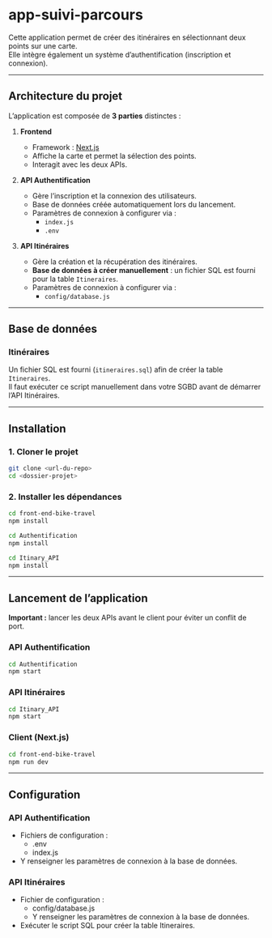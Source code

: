 # app-suivi-parcours

Cette application permet de créer des itinéraires en sélectionnant deux points sur une carte.  
Elle intègre également un système d’authentification (inscription et connexion).

---

## Architecture du projet

L’application est composée de **3 parties** distinctes :

1. **Frontend**  
   - Framework : [Next.js](https://nextjs.org/)  
   - Affiche la carte et permet la sélection des points.  
   - Interagit avec les deux APIs.

2. **API Authentification**  
   - Gère l’inscription et la connexion des utilisateurs.  
   - Base de données créée automatiquement lors du lancement.  
   - Paramètres de connexion à configurer via :  
     - `index.js`  
     - `.env`

3. **API Itinéraires**  
   - Gère la création et la récupération des itinéraires.  
   - **Base de données à créer manuellement** : un fichier SQL est fourni pour la table `Itineraires`.  
   - Paramètres de connexion à configurer via :  
     - `config/database.js`

---

## Base de données

### Itinéraires
Un fichier SQL est fourni (`itineraires.sql`) afin de créer la table `Itineraires`.  
Il faut exécuter ce script manuellement dans votre SGBD avant de démarrer l’API Itinéraires.

---

## Installation

### 1. Cloner le projet
```bash
git clone <url-du-repo>
cd <dossier-projet>
```

### 2. Installer les dépendances
```bash
cd front-end-bike-travel
npm install
```

```bash
cd Authentification
npm install
```

```bash
cd Itinary_API
npm install
```

---

## Lancement de l’application

**Important :** lancer les deux APIs avant le client pour éviter un conflit de port.

### API Authentification
```bash
cd Authentification
npm start
```

### API Itinéraires
```bash
cd Itinary_API
npm start
```

### Client (Next.js)
```bash
cd front-end-bike-travel
npm run dev
```

---

## Configuration
### API Authentification
- Fichiers de configuration :
  - .env
  - index.js
- Y renseigner les paramètres de connexion à la base de données.

### API Itinéraires
- Fichier de configuration :
  - config/database.js
  - Y renseigner les paramètres de connexion à la base de données.
- Exécuter le script SQL pour créer la table Itineraires.
